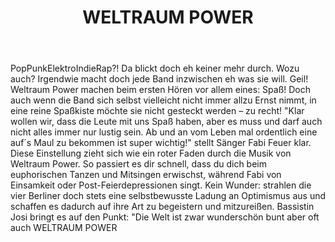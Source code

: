 ﻿---
layout: band
title: WELTRAUM POWER


website: http://www.facebook.com/weltraumpower
style: RockPunkElektroRap
picture: weltraumpower_band.jpg
year: 2017
day: sunday
stagetime: Sonntag, 09. Juli 2017, 17:00 Uhr
youtube: bJsv0K8V-FY
soudcloud: tracks/132018660
---
PopPunkElektroIndieRap?! Da blickt doch eh keiner mehr durch. Wozu auch? Irgendwie macht doch jede Band inzwischen eh was sie will. Geil! Weltraum Power machen beim ersten Hören vor allem eines: Spaß! Doch auch wenn die Band sich selbst vielleicht nicht immer allzu Ernst nimmt, in eine reine Spaßkiste möchte sie nicht gesteckt werden – zu recht! "Klar wollen wir, dass die Leute mit uns Spaß haben, aber es muss und darf auch nicht alles immer nur lustig sein. Ab und an vom Leben mal ordentlich eine auf´s Maul zu bekommen ist super wichtig!" stellt Sänger Fabi Feuer klar. Diese Einstellung zieht sich wie ein roter Faden durch die Musik von Weltraum Power. So passiert es dir schnell, dass du dich beim euphorischen Tanzen und Mitsingen erwischst, während Fabi von Einsamkeit oder Post-Feierdepressionen singt. Kein Wunder: strahlen die vier Berliner doch stets eine selbstbewusste Ladung an Optimismus aus und schaffen es dadurch auf ihre Art zu begeistern und mitzureißen. Bassistin Josi bringt es auf den Punkt: "Die Welt ist zwar wunderschön bunt aber oft auch WELTRAUM POWER
